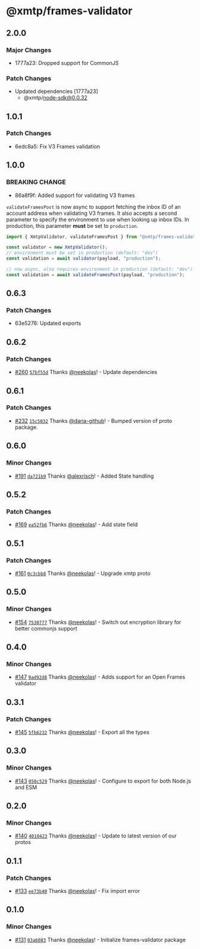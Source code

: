 # @xmtp/frames-validator

## 2.0.0

### Major Changes

- 1777a23: Dropped support for CommonJS

### Patch Changes

- Updated dependencies [1777a23]
  - @xmtp/node-sdk@0.0.32

## 1.0.1

### Patch Changes

- 6edc8a5: Fix V3 Frames validation

## 1.0.0

### BREAKING CHANGE

- 86a8f9f: Added support for validating V3 frames

`validateFramesPost` is now async to support fetching the inbox ID of an account address when validating V3 frames. It also accepts a second parameter to specify the environment to use when looking up inbox IDs. In production, this parameter **must** be set to `production`.

```ts
import { XmtpValidator, validateFramesPost } from "@xmtp/frames-validator";

const validator = new XmtpValidator();
// environment must be set in production (default: "dev")
const validation = await validator(payload, "production");

// now async, also requires environment in production (default: "dev")
const validation = await validateFramesPost(payload, "production");
```

## 0.6.3

### Patch Changes

- 63e5276: Updated exports

## 0.6.2

### Patch Changes

- [#260](https://github.com/xmtp/xmtp-node-js-tools/pull/260) [`57bf55d`](https://github.com/xmtp/xmtp-node-js-tools/commit/57bf55d89bce8a52a1dfaf8b7fc649054aaa6fd5) Thanks [@neekolas](https://github.com/neekolas)! - Update dependencies

## 0.6.1

### Patch Changes

- [#232](https://github.com/xmtp/xmtp-node-js-tools/pull/232) [`15c5032`](https://github.com/xmtp/xmtp-node-js-tools/commit/15c50320b06a80e50d666fa36da201cc754d3d68) Thanks [@daria-github](https://github.com/daria-github)! - Bumped version of proto package.

## 0.6.0

### Minor Changes

- [#191](https://github.com/xmtp/xmtp-node-js-tools/pull/191) [`da721b9`](https://github.com/xmtp/xmtp-node-js-tools/commit/da721b981ba7b225345c7086952f343592796992) Thanks [@alexrisch](https://github.com/alexrisch)! - Added State handling

## 0.5.2

### Patch Changes

- [#169](https://github.com/xmtp/xmtp-node-js-tools/pull/169) [`ea52fb6`](https://github.com/xmtp/xmtp-node-js-tools/commit/ea52fb63562d611307c7005c8fba472bc286e7e7) Thanks [@neekolas](https://github.com/neekolas)! - Add state field

## 0.5.1

### Patch Changes

- [#161](https://github.com/xmtp/xmtp-node-js-tools/pull/161) [`0c3cbb8`](https://github.com/xmtp/xmtp-node-js-tools/commit/0c3cbb8fb3aa392ec72787e1512d177c7c49a011) Thanks [@neekolas](https://github.com/neekolas)! - Upgrade xmtp proto

## 0.5.0

### Minor Changes

- [#154](https://github.com/xmtp/xmtp-node-js-tools/pull/154) [`7530777`](https://github.com/xmtp/xmtp-node-js-tools/commit/7530777be8e863a87bc5cad6136db8202eb9bea7) Thanks [@neekolas](https://github.com/neekolas)! - Switch out encryption library for better commonjs support

## 0.4.0

### Minor Changes

- [#147](https://github.com/xmtp/xmtp-node-js-tools/pull/147) [`9ad92d8`](https://github.com/xmtp/xmtp-node-js-tools/commit/9ad92d801ce58a0610078016640a4e611b73e662) Thanks [@neekolas](https://github.com/neekolas)! - Adds support for an Open Frames validator

## 0.3.1

### Patch Changes

- [#145](https://github.com/xmtp/xmtp-node-js-tools/pull/145) [`5fb6232`](https://github.com/xmtp/xmtp-node-js-tools/commit/5fb623267505a3e964281e3527c76c6a1c752c14) Thanks [@neekolas](https://github.com/neekolas)! - Export all the types

## 0.3.0

### Minor Changes

- [#143](https://github.com/xmtp/xmtp-node-js-tools/pull/143) [`050c529`](https://github.com/xmtp/xmtp-node-js-tools/commit/050c52986414773dba01796ed86d1ea5ec365be8) Thanks [@neekolas](https://github.com/neekolas)! - Configure to export for both Node.js and ESM

## 0.2.0

### Minor Changes

- [#140](https://github.com/xmtp/xmtp-node-js-tools/pull/140) [`4010423`](https://github.com/xmtp/xmtp-node-js-tools/commit/40104235bb8f5ab62cd98e35214d62e268816c93) Thanks [@neekolas](https://github.com/neekolas)! - Update to latest version of our protos

## 0.1.1

### Patch Changes

- [#133](https://github.com/xmtp/xmtp-node-js-tools/pull/133) [`ee73b40`](https://github.com/xmtp/xmtp-node-js-tools/commit/ee73b40f72f22d62bd3d341ce691cc30e18c3ec3) Thanks [@neekolas](https://github.com/neekolas)! - Fix import error

## 0.1.0

### Minor Changes

- [#131](https://github.com/xmtp/xmtp-node-js-tools/pull/131) [`03a6083`](https://github.com/xmtp/xmtp-node-js-tools/commit/03a608352ec9814edda449ad75610a78ad6c4110) Thanks [@neekolas](https://github.com/neekolas)! - Initialize frames-validator package
